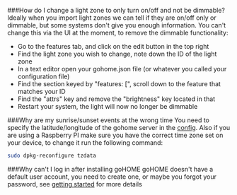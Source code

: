 ###How do I change a light zone to only turn on/off and not be dimmable?
Ideally when you import light zones we can tell if they are on/off only or dimmable, but some systems don't give you enough information. You can't change this via the UI at the moment, to remove the dimmable functionality:
  - Go to the features tab, and click on the edit button in the top right
  - Find the light zone you wish to change, note down the ID of the light zone
  - In a text editor open your gohome.json file (or whatever you called your configuration file)
  - Find the section keyed by "features: [", scroll down to the feature that matches your ID
  - Find the "attrs" key and remove the "brightness" key located in that
  - Restart your system, the light will now no longer be dimmable

###Why are my sunrise/sunset events at the wrong time
You need to specify the latitude/longitude of the gohome server in the [config](config.md). Also if you are using a Raspberry PI make sure you have the correct time zone set on your device, to change it run the following command:
```bash
sudo dpkg-reconfigure tzdata
```

###Why can't I log in after installing goHOME
goHOME doesn't have a default user account, you need to create one, or maybe you forgot your password, see [getting started](getting_started.md) for more details
